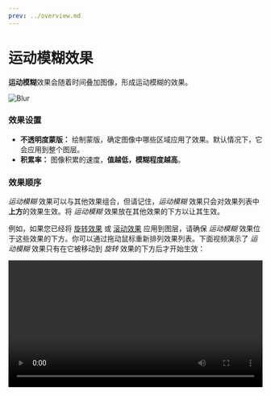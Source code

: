 ```yaml
---
prev: ../overview.md
---
```


# 运动模糊效果

**运动模糊**效果会随着时间叠加图像，形成运动模糊的效果。

![Blur](/wallpaper-engine-docs/img/effects/Spin.gif)

### 效果设置

* **不透明度蒙版：** 绘制蒙版，确定图像中哪些区域应用了效果。默认情况下，它会应用到整个图层。
* **积累率：** 图像积累的速度，**值越低，模糊程度越高**。

### 效果顺序

*运动模糊* 效果可以与其他效果组合，但请记住，*运动模糊* 效果只会对效果列表中**上方**的效果生效。将 *运动模糊* 效果放在其他效果的下方以让其生效。

例如，如果您已经将 [旋转效果](/wallpaper-engine-docs/scene/effects/effect/spin) 或 [滚动效果](/wallpaper-engine-docs/scene/effects/effect/scroll) 应用到图层，请确保 *运动模糊* 效果位于这些效果的下方。你可以通过拖动鼠标重新排列效果列表。下面视频演示了 *运动模糊* 效果只有在它被移动到 *旋转* 效果的下方后才开始生效：

<video width="100%" controls loop autoplay>
  <source :src="$withBase('/videos/effects_order.mp4')" type="video/mp4">
  Your browser does not support the video tag.
</video>

